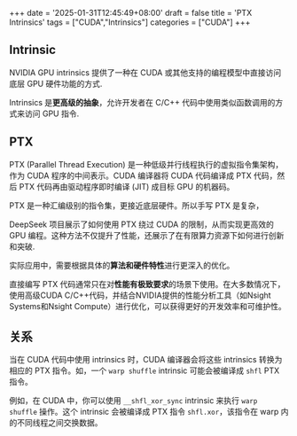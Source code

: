 +++
date = '2025-01-31T12:45:49+08:00'
draft = false
title = 'PTX Intrinsics'
tags = ["CUDA","Intrinsics"]
categories = ["CUDA"]
+++

## Intrinsic

NVIDIA GPU intrinsics 提供了一种在 CUDA 或其他支持的编程模型中直接访问底层 GPU 硬件功能的方式.

Intrinsics 是**更高级的抽象**，允许开发者在 C/C++ 代码中使用类似函数调用的方式来访问 GPU 指令.


## PTX  

PTX (Parallel Thread Execution) 是一种低级并行线程执行的虚拟指令集架构，作为 CUDA 程序的中间表示。CUDA 编译器将 CUDA 代码编译成 PTX 代码，然后 PTX 代码再由驱动程序即时编译 (JIT) 成目标 GPU 的机器码。

PTX 是一种汇编级别的指令集，更接近底层硬件。所以手写 PTX 是复杂，

DeepSeek 项目展示了如何使用 PTX 绕过 CUDA 的限制，从而实现更高效的 GPU 编程。这种方法不仅提升了性能，还展示了在有限算力资源下如何进行创新和突破.

实际应用中，需要根据具体的**算法和硬件特性**进行更深入的优化。

直接编写 PTX 代码通常只在对**性能有极致要求**的场景下使用。在大多数情况下，使用高级CUDA C/C++代码，并结合NVIDIA提供的性能分析工具（如Nsight Systems和Nsight Compute）进行优化，可以获得更好的开发效率和可维护性。


## 关系

当在 CUDA 代码中使用 intrinsics 时，CUDA 编译器会将这些 intrinsics 转换为相应的 PTX 指令。如，一个 `warp shuffle` intrinsic 可能会被编译成 `shfl` PTX 指令。

例如，在 CUDA 中，你可以使用 `__shfl_xor_sync` intrinsic 来执行 `warp shuffle` 操作。这个 intrinsic 会被编译成 PTX 指令 `shfl.xor`，该指令在 warp 内的不同线程之间交换数据。
